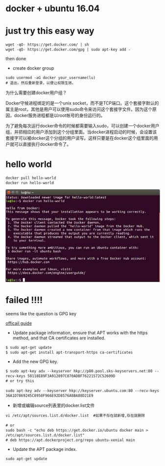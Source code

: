 # docker + ubuntu 16.04


# just try this easy way
```
wget -qO- https://get.docker.com/ | sh  
wget -qO- https://get.docker.com/gpg | sudo apt-key add -  

```
then done

* create docker group
```
sudo usermod -aG docker your_username(lu)
# 退出，然后重新登录，以便让权限生效。
```
为什么需要创建docker用户组？

Docker守候进程绑定的是一个unix socket，而不是TCP端口。这个套接字默认的属主是root，其他是用户可以使用sudo命令来访问这个套接字文件。因为这个原因，docker服务进程都是以root帐号的身份运行的。

为了避免每次运行docker命令的时候都需要输入sudo，可以创建一个docker用户组，并把相应的用户添加到这个分组里面。当docker进程启动的时候，会设置该套接字可以被docker这个分组的用户读写。这样只要是在docker这个组里面的用户就可以直接执行docker命令了。



# hello world
```
docker pull hello-world
docker run hello-world
```
![hello world](images/docker-hello.png)

# failed !!!!
seems like the question is GPG key

[officail guide](https://docs.docker.com/engine/installation/linux/ubuntulinux/)

* Update package information, ensure that APT works with the https method, and that CA certificates are installed.
```
$ sudo apt-get update
$ sudo apt-get install apt-transport-https ca-certificates
```


* Add the new GPG key.
```
$ sudo apt-key adv --keyserver hkp://p80.pool.sks-keyservers.net:80 --recv-keys 58118E89F3A912897C070ADBF76221572C52609D
# or try this

sudo apt-key adv --keyserver hkp://keyserver.ubuntu.com:80 --recv-keys 36A1D7869245C8950F966E92D8576A8BA88D21E9
```

* 新增或编辑source列表里的docker.list文件
```
vi /etc/apt/sources.list.d/docker.list  #如果不存在就新增,存在就删除

# or
sudo bash -c "echo deb https://get.docker.io/ubuntu docker main > /etc/apt/sources.list.d/docker.list"
# deb https://apt.dockerproject.org/repo ubuntu-xenial main
```

* Update the APT package index.
```
sudo apt-get update
```

